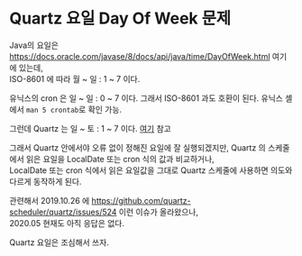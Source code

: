 # Quartz 요일 Day Of Week 문제

Java의 요일은 https://docs.oracle.com/javase/8/docs/api/java/time/DayOfWeek.html 여기에 있는데,  
ISO-8601 에 따라 월 ~ 일 : 1 ~ 7 이다.

유닉스의 cron 은 일 ~ 일 : 0 ~ 7 이다. 그래서 ISO-8601 과도 호환이 된다. 유닉스 셸에서 `man 5 crontab`로 확인 가능.

그런데 Quartz 는 일 ~ 토 : 1 ~ 7 이다. [여기](https://github.com/quartz-scheduler/quartz/blob/d42fb7770f287afbf91f6629d90e7698761ad7d8/quartz-core/src/main/java/org/quartz/DateBuilder.java#L56) 참고

그래서 Quartz 안에서야 오류 없이 정해진 요일에 잘 실행되겠지만,
Quartz 의 스케줄에서 읽은 요일을 LocalDate 또는 cron 식의 값과 비교하거나,  
LocalDate 또는 cron 식에서 읽은 요일값을 그대로 Quartz 스케줄에 사용하면 의도와 다르게 동작하게 된다.

관련해서 2019.10.26 에 https://github.com/quartz-scheduler/quartz/issues/524 이런 이슈가 올라왔으나,  
2020.05 현재도 아직 응답은 없다.

Quartz 요일은 조심해서 쓰자.
